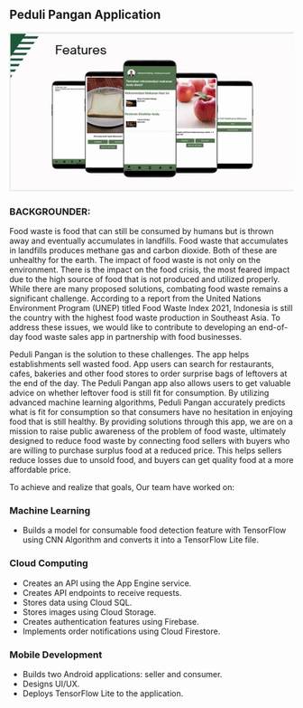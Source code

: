 ## Peduli Pangan Application 

![Peduli Pangan Application](profile/appss.jpg)

### BACKGROUNDER:

Food waste is food that can still be consumed by humans but is thrown away and eventually accumulates in landfills. Food waste that accumulates in landfills produces methane gas and carbon dioxide. Both of these are unhealthy for the earth. The impact of food waste is not only on the environment. There is the impact on the food crisis, the most feared impact due to the high source of food that is not produced and utilized properly. While there are many proposed solutions, combating food waste remains a significant challenge. According to a report from the United Nations Environment Program (UNEP) titled Food Waste Index 2021, Indonesia is still the country with the highest food waste production in Southeast Asia. To address these issues, we would like to contribute to developing an end-of-day food waste sales app in partnership with food businesses.


Peduli Pangan is the solution to these challenges. The app helps establishments sell wasted food. App users can search for restaurants, cafes, bakeries and other food stores to order surprise bags of leftovers at the end of the day. The Peduli Pangan app also allows users to get valuable advice on whether leftover food is still fit for consumption. By utilizing advanced machine learning algorithms, Peduli Pangan accurately predicts what is fit for consumption so that consumers have no hesitation in enjoying food that is still healthy. By providing solutions through this app, we are on a mission to raise public awareness of the problem of food waste, ultimately designed to reduce food waste by connecting food sellers with buyers who are willing to purchase surplus food at a reduced price. This helps sellers reduce losses due to unsold food, and buyers can get quality food at a more affordable price.

To achieve and realize that goals, Our team have worked on:

### Machine Learning
- Builds a model for consumable food detection feature with TensorFlow using CNN Algorithm and converts it into a TensorFlow Lite file.

### Cloud Computing
- Creates an API using the App Engine service.
- Creates API endpoints to receive requests.
- Stores data using Cloud SQL.
- Stores images using Cloud Storage.
- Creates authentication features using Firebase.
- Implements order notifications using Cloud Firestore.

### Mobile Development
- Builds two Android applications: seller and consumer.
- Designs UI/UX.
- Deploys TensorFlow Lite to the application.


<!--

**Here are some ideas to get you started:**

🙋‍♀️ A short introduction - what is your organization all about?
🌈 Contribution guidelines - how can the community get involved?
👩‍💻 Useful resources - where can the community find your docs? Is there anything else the community should know?
🍿 Fun facts - what does your team eat for breakfast?
🧙 Remember, you can do mighty things with the power of [Markdown](https://docs.github.com/github/writing-on-github/getting-started-with-writing-and-formatting-on-github/basic-writing-and-formatting-syntax)
-->
